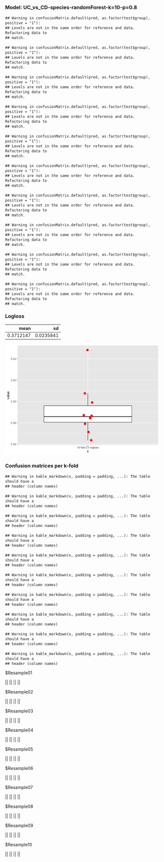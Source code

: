 ### Model: UC\_vs\_CD-species-randomForest-k=10-p=0.8

    ## Warning in confusionMatrix.default(pred, as.factor(test$group), positive = "1"):
    ## Levels are not in the same order for reference and data. Refactoring data to
    ## match.

    ## Warning in confusionMatrix.default(pred, as.factor(test$group), positive = "1"):
    ## Levels are not in the same order for reference and data. Refactoring data to
    ## match.

    ## Warning in confusionMatrix.default(pred, as.factor(test$group), positive = "1"):
    ## Levels are not in the same order for reference and data. Refactoring data to
    ## match.

    ## Warning in confusionMatrix.default(pred, as.factor(test$group), positive = "1"):
    ## Levels are not in the same order for reference and data. Refactoring data to
    ## match.

    ## Warning in confusionMatrix.default(pred, as.factor(test$group), positive = "1"):
    ## Levels are not in the same order for reference and data. Refactoring data to
    ## match.

    ## Warning in confusionMatrix.default(pred, as.factor(test$group), positive = "1"):
    ## Levels are not in the same order for reference and data. Refactoring data to
    ## match.

    ## Warning in confusionMatrix.default(pred, as.factor(test$group), positive = "1"):
    ## Levels are not in the same order for reference and data. Refactoring data to
    ## match.

    ## Warning in confusionMatrix.default(pred, as.factor(test$group), positive = "1"):
    ## Levels are not in the same order for reference and data. Refactoring data to
    ## match.

    ## Warning in confusionMatrix.default(pred, as.factor(test$group), positive = "1"):
    ## Levels are not in the same order for reference and data. Refactoring data to
    ## match.

    ## Warning in confusionMatrix.default(pred, as.factor(test$group), positive = "1"):
    ## Levels are not in the same order for reference and data. Refactoring data to
    ## match.

### Logloss

<table>
<thead>
<tr class="header">
<th style="text-align: right;">mean</th>
<th style="text-align: right;">sd</th>
</tr>
</thead>
<tbody>
<tr class="odd">
<td style="text-align: right;">0.3712147</td>
<td style="text-align: right;">0.0235841</td>
</tr>
</tbody>
</table>

![](UC_vs_CD_randomForest_species_10_0.8_files/figure-markdown_strict/unnamed-chunk-2-1.png)

### Confusion matrices per k-fold

    ## Warning in kable_markdown(x, padding = padding, ...): The table should have a
    ## header (column names)

    ## Warning in kable_markdown(x, padding = padding, ...): The table should have a
    ## header (column names)

    ## Warning in kable_markdown(x, padding = padding, ...): The table should have a
    ## header (column names)

    ## Warning in kable_markdown(x, padding = padding, ...): The table should have a
    ## header (column names)

    ## Warning in kable_markdown(x, padding = padding, ...): The table should have a
    ## header (column names)

    ## Warning in kable_markdown(x, padding = padding, ...): The table should have a
    ## header (column names)

    ## Warning in kable_markdown(x, padding = padding, ...): The table should have a
    ## header (column names)

    ## Warning in kable_markdown(x, padding = padding, ...): The table should have a
    ## header (column names)

    ## Warning in kable_markdown(x, padding = padding, ...): The table should have a
    ## header (column names)

    ## Warning in kable_markdown(x, padding = padding, ...): The table should have a
    ## header (column names)

$Resample01

|| || || ||

$Resample02

|| || || ||

$Resample03

|| || || ||

$Resample04

|| || || ||

$Resample05

|| || || ||

$Resample06

|| || || ||

$Resample07

|| || || ||

$Resample08

|| || || ||

$Resample09

|| || || ||

$Resample10

|| || || ||
